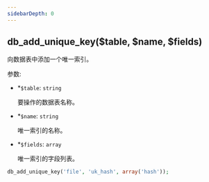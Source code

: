 ```yaml
---
sidebarDepth: 0
---
```


## db_add_unique_key($table, $name, $fields)

向数据表中添加一个唯一索引。

参数:
- <span class="required">*</span>`$table`: `string`

  要操作的数据表名称。

- <span class="required">*</span>`$name`: `string`

  唯一索引的名称。

- <span class="required">*</span>`$fields`: `array`

  唯一索引的字段列表。


```php
db_add_unique_key('file', 'uk_hash', array('hash'));
```
